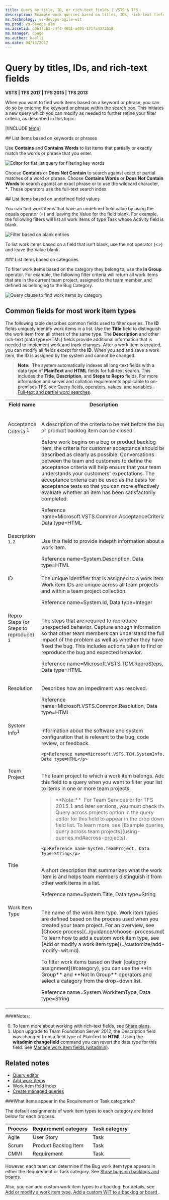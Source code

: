 ```yaml
---
title: Query by title, ID, or rich-text fields | VSTS & TFS
description: Example work queries based on titles, IDs, rich-text fields in Visual Studio Team Services (VSTS) and Team Foundation Server (TFS)
ms.technology: vs-devops-agile-wit
ms.prod: vs-devops-alm
ms.assetid: c0b1fcb1-c4f4-4651-a401-171fa4372518
ms.manager: douge
ms.author: kaelli
ms.date: 04/14/2017  
---
```


# Query by titles, IDs, and rich-text fields

<b>VSTS | TFS 2017 | TFS 2015 | TFS 2013</b>  

When you want to find work items based on a keyword or phrase, you can do so by entering the [keyword or phrase within the search box](search-box-queries.md#keywords). This initiates a new query which you can modify as needed to further refine your filter criteria, as described in this topic. 

[!INCLUDE [temp](../_shared/search-box.md)]

<a id="keyword"/>
## List items based on keywords or phrases

Use **Contains** and **Contains Words** to list items that partially or exactly match the words or phrase that you enter.  

![Editor for flat list query for filtering key words](_img/example-work-item-queries/IC675039.png)   

Choose **Contains** or **Does Not Contain** to search against exact or partial matches of a word or phrase. Choose **Contains Words** or **Does Not Contain Words** to search against an exact phrase or to use the wildcard character, <b>*</b>. These operators use the full-text search index.

 

<a id="undefined-value"/>
## List items based on undefined field values

You can find work items that have an undefined field value by using the equals operator (=) and leaving the Value for the field blank. For example, the following filters will list all work items of type Task whose Activity field is blank.  

![Filter based on blank entries](_img/example-work-item-queries/IC736440.png)

To list work items based on a field that isn't blank, use the not operator (<>) and leave the Value blank.

<a id="category"/>
### List items based on categories

To filter work items based on the category they belong to, use the **In Group** operator. For example, the following filter criteria will return all work items that are in the current team project, assigned to the team member, and defined as belonging to the Bug Category.

![Query clause to find work items by category](_img/example-work-item-queries/IC720125.png)


## Common fields for most work item types 

The following table describes common fields used to filter queries. The **ID** fields uniquely identify work items in a list. Use the **Title** field to distinguish the work item from all others of the same type.  The **Description** and other rich-text (data type=HTML) fields provide additional information that is needed to implement work and track changes. After a work item is created, you can modify all fields except for the **ID**. When you add and save a work item, the ID is assigned by the system and cannot be changed. 

>**Note:**&#160;&#160;The system automatically indexes all long-text fields with a data type of **PlainText** and **HTML** fields for full-text search. This includes the **Title**, **Description**, and **Steps to Repro** fields. For more information and  server and collation requirements applicable to on-premises TFS, see [Query fields, operators, values, and variables - Full-text and partial word searches](query-operators-variables.md#full-text).


<table width="100%">
<tbody valign="top">
<tr>
  <th width="17%">Field name</th>
  <th width="66%">Description</th>
  <th width="17%">Work item type</th>
</tr>
<tr>
	<td><p>Acceptance Criteria  <sup>1</sup></p></td>
	<td><p>A description of the criteria to be met before the bug or product backlog item can be closed.</p><p>Before work begins on a bug or product backlog item, the criteria for customer acceptance should be described as clearly as possible. Conversations between the team and customers to define the acceptance criteria will help ensure that your team understands your customers' expectations. The acceptance criteria can be used as the basis for acceptance tests so that you can more effectively evaluate whether an item has been satisfactorily completed.</p> 
<p>Reference name=Microsoft.VSTS.Common.AcceptanceCriteria, Data type=HTML</p>  </td>  
	<td><p>Bug, Epic, Feature, Product backlog item (Scrum)</p></td>
 
</tr>
<tr>
  <td>
Description <sup>1, 2</sup>
  </td>
  <td>
    <p>Use this field to provide indepth information about a work item.</p>
	<p>Reference name=System.Description, Data type=HTML</p>
  </td>
<td>All</td>
</tr>
<tr>
<td>
ID
</td>
<td>
The unique identifier that is assigned to a work item. Work item IDs are unique across all team projects and within a team project collection.  
	<p>Reference name=System.Id, Data type=Integer</p>
</td>
<td>All</td>
</tr>

<tr>
  <td>
Repro Steps (or Steps to reproduce) <sup>1</sup> 
  </td>
  <td>
    <p>The steps that are required to reproduce unexpected behavior. Capture enough information so that other team members can understand the full impact of the problem as well as whether they have fixed the bug. This includes actions taken to find or reproduce the bug and expected behavior. 
</p> 
	<p>Reference name=Microsoft.VSTS.TCM.ReproSteps, Data type=HTML</p>
  </td>
<td>Bug</td>
</tr>


<tr>
	<td><p>Resolution</p></td>
	<td><p>Describes how an impediment was resolved.</p>
<p>Reference name=Microsoft.VSTS.Common.Resolution, Data type=HTML</p>  </td>  
	<td><p>Impediment (Scrum)</p></td>

</tr>

<tr>
  <td>
System Info<sup>1</sup> 
  </td>
  <td>
    <p>Information about the software and system configuration that is relevant to the bug, code review, or feedback. </p>

	<p>Reference name=Microsoft.VSTS.TCM.SystemInfo, Data type=HTML</p>
  </td>
  <td>Bug, Code Review Request, Feedback Request  
  </td>
</tr>

<tr>
<td>
Team Project
</td>
<td>
<p>The team project to which a work item belongs. Add this field to a query when you want to filter your list to items in one or more team projects. </p>
<blockquote>**Note:**&#160;&#160;For Team Services or for TFS 2015.1 and later versions, you must check the Query across projects option in the query editor for this field to appear in the drop down field list. To learn more, see [Example queries, query across team projects](using-queries.md#across-projects). </blockquote>
 
	<p>Reference name=System.TeamProject, Data type=String</p>
</td>
<td>All</td>
</tr>

<tr>
  <td>
Title
  </td>
  <td>
    <p>A short description that summarizes what the work item is and helps team members distinguish it from other work items in a list.</p>
	<p>Reference name=System.Title, Data type=String</p>
  </td>
<td>All</td>
</tr>

<tr>
  <td>
Work Item Type
  </td>
  <td>
    <p>The name of the work item type. Work item types are defined based on the process used when you created your team project. For an overview, see [Choose process](../guidance/choose-process.md). To learn how to add a custom work item type, see [Add or modify a work item type](../customize/add-modify-wit.md). </p>
<p>To filter work items based on their [category assignment](#category), you can use the **In Group** and **Not In Group** operators and select a category from the drop-down list.   
	<p>Reference name=System.WorkItemType, Data type=String</p>
  </td>
<td>All</td>
</tr>
</tbody>
</table>


####Notes:   

0. To learn more about working with rich-text fields, see [Share plans](share-plans.md#rich-text).   
0. Upon upgrade to Team Foundation Server 2012, the Description field was changed from a field type of PlainText to **HTML**. Using the **witadmin changefield** command you can revert the data type for this field. See [Manage work item fields (witadmin)](../reference/witadmin/manage-work-item-fields.md).

## Related notes
- [Query editor](using-queries.md)   
- [Add work items](../backlogs/add-work-items.md)  
- [Work item field index](../guidance/work-item-field.md)  
- [Create managed queries](example-queries.md)   

<a id="category"/>
###What items appear in the Requirement or Task categories? 

The default assignments of work item types to each category are listed below for each process.  

| Process | Requirement category | Task category |
|---------|---------|---------|
| Agile | User Story | Task |
| Scrum | Product Backlog Item | Task |
| CMMI | Requirement | Task |

However, each team can determine if the Bug work item type appears in either the Requirement or Task category. See [Show bugs on backlogs and boards](../customize/show-bugs-on-backlog.md). 

Also, you can add custom work item types to a backlog. For details, see [Add or modify a work item type, Add a custom WIT to a backlog or board ](../customize/add-modify-wit.md). 
 
